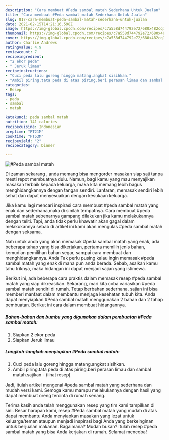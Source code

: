 ```yaml
---
description: "Cara membuat #Peda sambal matah Sederhana Untuk Jualan"
title: "Cara membuat #Peda sambal matah Sederhana Untuk Jualan"
slug: 817-cara-membuat-peda-sambal-matah-sederhana-untuk-jualan
date: 2021-02-15T14:21:16.598Z
image: https://img-global.cpcdn.com/recipes/c7a558d744792e72/680x482cq70/peda-sambal-matah-foto-resep-utama.jpg
thumbnail: https://img-global.cpcdn.com/recipes/c7a558d744792e72/680x482cq70/peda-sambal-matah-foto-resep-utama.jpg
cover: https://img-global.cpcdn.com/recipes/c7a558d744792e72/680x482cq70/peda-sambal-matah-foto-resep-utama.jpg
author: Charlie Andrews
ratingvalue: 4.9
reviewcount: 7
recipeingredient:
- "2 ekor peda"
- " Jeruk limau"
recipeinstructions:
- "Cuci peda lalu goreng hingga matang.angkat sisihkan."
- "Ambil piring.tata peda di atas piring.beri perasan limau dan sambal matah.sajikan           (lihat resep)"
categories:
- Resep
tags:
- peda
- sambal
- matah

katakunci: peda sambal matah 
nutrition: 141 calories
recipecuisine: Indonesian
preptime: "PT21M"
cooktime: "PT53M"
recipeyield: "2"
recipecategory: Dinner

---
```



![#Peda sambal matah](https://img-global.cpcdn.com/recipes/c7a558d744792e72/680x482cq70/peda-sambal-matah-foto-resep-utama.jpg)

Di zaman  sekarang , anda memang bisa mengorder masakan siap saji tanpa mesti repot membuatnya dulu. Namun, bagi kamu yang mau menyajikan masakan terbaik kepada keluarga, maka kita memang lebih bagus menghidangkannya dengan tangan sendiri. Lantaran, memasak sendiri lebih sehat dan dapat menyesuaikan dengan kesukaan keluarga.

Jika kamu lagi mencari inspirasi cara membuat #peda sambal matah yang enak dan sederhana,maka di sinilah tempatnya. Cara membuat #peda sambal matah  sebenarnya gampang dilakukan jika kamu melakukannya dengan teliti. Tapi, anda tidak perlu khawatir akan gagal dalam melakukannya 
sebab di artikel ini kami akan mengulas #peda sambal matah dengan seksama.  



Nah untuk anda yang akan memasak #peda sambal matah yang enak, ada beberapa tahap yang bisa dikerjakan, pertama memilih jenis bahan, kemudian pemilihan bahan segar, sampai cara membuat dan menghidangkannya. Anda Tak perlu pusing kalau ingin memasak #peda sambal matah yang enak di mana pun anda berada. Sebab, asalkan kamu  tahu triknya, maka hidangan ini dapat menjadi sajian yang istimewa.

Berikut ini, ada beberapa cara praktis  dalam memasak resep #peda sambal matah yang siap dikreasikan. Sekarang, mari kita coba variasikan #peda sambal matah sendiri di rumah. Tetap berbahan sederhana, sajian ini bisa memberi manfaat dalam membantu menjaga kesehatan tubuh kita. Anda dapat menyiapkan #Peda sambal matah menggunakan 2 bahan dan 2 tahap pembuatan. Berikut ini cara dalam membuat hidangannya.

<!--inarticleads1-->

##### Bahan-bahan dan bumbu yang digunakan dalam pembuatan #Peda sambal matah:

1. Siapkan 2 ekor peda
1. Siapkan  Jeruk limau




<!--inarticleads2-->

##### Langkah-langkah menyiapkan #Peda sambal matah:

1. Cuci peda lalu goreng hingga matang.angkat sisihkan.
1. Ambil piring.tata peda di atas piring.beri perasan limau dan sambal matah.sajikan -           (lihat resep)




Jadi, itulah artikel mengenai  #peda sambal matah  yang sederhana dan mudah versi kami. Semoga kamu mampu melakukannya dengan hasil yang dapat membuat oreng tercinta di rumah senang. 

Terima kasih anda telah menggunakan resep yang tim kami tampilkan di sini. Besar harapan kami, resep  #Peda sambal matah yang mudah di atas dapat membantu Anda menyiapkan masakan yang lezat untuk keluarga/teman ataupun menjadi inspirasi bagi Anda yang berkeinginan untuk berjualan makanan. Bagaimana? Mudah bukan? Itulah resep #peda sambal matah yang bisa Anda kerjakan di rumah. Selamat mencoba!

